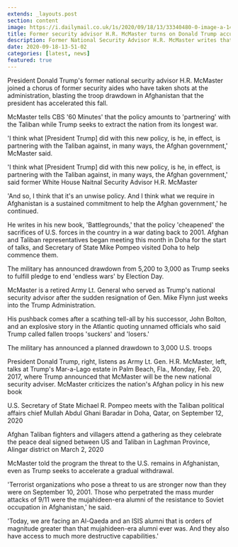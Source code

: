 ```yaml
---
extends: _layouts.post
section: content
image: https://i.dailymail.co.uk/1s/2020/09/18/13/33340480-0-image-a-14_1600433396319.jpg 
title: Former security advisor H.R. McMaster turns on Donald Trump accusing him of making U.S. less safe 
description: Former National Security Advisor H.R. McMaster writes that U.S. Afghanistan policy cheapened the sacrifices of U.S. forces in the country, and criticized Trump policy in the region. 
date: 2020-09-18-13-51-02 
categories: [latest, news] 
featured: true 
--- 
```

President Donald Trump's former national security advisor H.R. McMaster joined a chorus of former security aides who have taken shots at the administration, blasting the troop drawdown in Afghanistan that the president has accelerated this fall.

McMaster tells CBS '60 Minutes' that the policy amounts to 'partnering' with the Taliban while Trump seeks to extract the nation from its longest war.  

'I think what [President Trump] did with this new policy, is he, in effect, is partnering with the Taliban against, in many ways, the Afghan government,' McMaster said.

'I think what [President Trump] did with this new policy, is he, in effect, is partnering with the Taliban against, in many ways, the Afghan government,' said former White House Naitnal Security Advisor H.R. McMaster

'And so, I think that it's an unwise policy. And I think what we require in Afghanistan is a sustained commitment to help the Afghan government,' he continued. 

He writes in his new book, 'Battlegrounds,' that the policy 'cheapened' the sacrifices of U.S. forces in the country in a war dating back to 2001. Afghan and Taliban representatives began meeting this month in Doha for the start of talks, and Secretary of State Mike Pompeo visited Doha to help commence them.  

The military has announced drawdown from 5,200 to 3,000 as Trump seeks to fulfill pledge to end 'endless wars' by Election Day.

McMaster is a retired Army Lt. General who served as Trump's national security advisor after the sudden resignation of Gen. Mike Flynn just weeks into the Trump Administration.

His pushback comes after a scathing tell-all by his successor, John Bolton, and an explosive story in the Atlantic quoting unnamed officials who said Trump called fallen troops 'suckers' and 'losers.' 

The military has announced a planned drawdown to 3,000 U.S. troops

President Donald Trump, right, listens as Army Lt. Gen. H.R. McMaster, left, talks at Trump's Mar-a-Lago estate in Palm Beach, Fla., Monday, Feb. 20, 2017, where Trump announced that McMaster will be the new national security adviser. McMaster criticizes the nation's Afghan policy in his new book

U.S. Secretary of State Michael R. Pompeo meets with the Taliban political affairs chief Mullah Abdul Ghani Baradar in Doha, Qatar, on September 12, 2020

Afghan Taliban fighters and villagers attend a gathering as they celebrate the peace deal signed between US and Taliban in Laghman Province, Alingar district on March 2, 2020

McMaster told the program the threat to the U.S. remains in Afghanistan, even as Trump seeks to accelerate a gradual withdrawal.

'Terrorist organizations who pose a threat to us are stronger now than they were on September 10, 2001. Those who perpetrated the mass murder attacks of 9/11 were the mujahideen-era alumni of the resistance to Soviet occupation in Afghanistan,' he said.

'Today, we are facing an Al-Qaeda and an ISIS alumni that is orders of magnitude greater than that mujahideen-era alumni ever was. And they also have access to much more destructive capabilities.'

